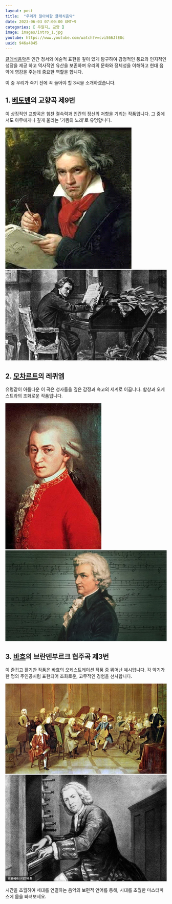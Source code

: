 ```yaml
---
layout: post
title:  "우리가 알아야할 클래식음악"
date: 2023-06-03 07:00:00 GMT+9
categories: [ 우알지, 교양 ]
image: images/intro_1.jpg
youtube: https://www.youtube.com/watch?v=cviS66JlEUc
uuid: 946a4845
---
```


[클래식음악][topic]은 인간 정서와 예술적 표현을 깊이 있게 탐구하여 감정적인 풍요와 인지적인 성장을 제공 하고 역사적인 유산을 보존하며 우리의 문화와 정체성을 이해하고 현대 음악에 영감을 주는데 중요한 역할을 합니다.

이 중 우리가 죽기 전에 꼭 들어야 할 3곡을 소개하겠습니다.

## 1. [베토벤][main1]의 교향곡 제9번

이 상징적인 교향곡은 힘찬 결속력과 인간의 정신의 저항을 기리는 작품입니다. 그 중에서도 아무에게나 깊게 울리는 '기쁨의 노래'로 유명합니다.

![1_1.jpg](images/1_1.jpg)
![1_2.jpg](images/1_2.jpg)

## 2. [모차르트][main2]의 레퀴엠

유령같이 아름다운 이 곡은 청자들을 깊은 감정과 숙고의 세계로 이끕니다. 합창과 오케스트라의 조화로운 작품입니다.

![2_1.jpg](images/2_1.jpg)
![2_2.jpg](images/2_2.webp)

## 3. [바흐][main3]의 브란덴부르크 협주곡 제3번

이 즐겁고 활기찬 작품은 [바흐][main3]의 오케스트레이션 작품 중 뛰어난 예시입니다. 각 악기가 한 명의 주인공처럼 표현되어 조화로운, 고무적인 경험을 선사합니다.

![3_1.jpg](images/3_1.jpg)
![3_2.jpg](images/3_2.jpg)

시간을 초월하여 세대를 연결하는 음악의 보편적 언어를 통해, 시대를 초월한 마스터피스에 몸을 빠져보세요.

[topic]: https://www.google.com/search?q=클래식음악
[main1]: https://www.google.com/search?q=모차르트
[main2]: https://www.google.com/search?q=바흐
[main3]: https://www.google.com/search?q=베토벤
